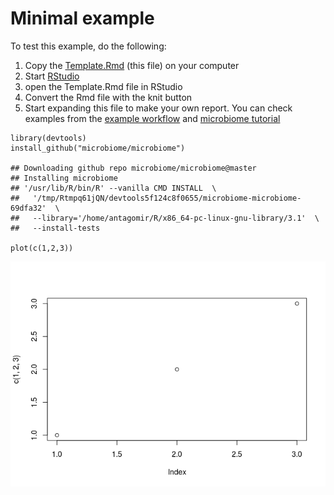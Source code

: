 <!--
  %\VignetteEngine{knitr::rmarkdown}
  %\VignetteIndexEntry{Project Template}
  %\usepackage[utf8]{inputenc}
-->


Minimal example
===============

To test this example, do the following:

1.  Copy the
    [Template.Rmd](https://github.com/microbiome/microbiome/tree/master/vignettes/Template.Rmd)
    (this file) on your computer
2.  Start [RStudio](http://www.rstudio.com/)
3.  open the Template.Rmd file in RStudio
4.  Convert the Rmd file with the knit button
5.  Start expanding this file to make your own report. You can check
    examples from the [example
    workflow](https://github.com/microbiome/microbiome/blob/master/vignettes/Atlas.Rmd)
    and [microbiome
    tutorial](https://github.com/microbiome/microbiome/blob/master/vignettes/vignette.md)

<!-- -->

    library(devtools)
    install_github("microbiome/microbiome")

    ## Downloading github repo microbiome/microbiome@master
    ## Installing microbiome
    ## '/usr/lib/R/bin/R' --vanilla CMD INSTALL  \
    ##   '/tmp/Rtmpq61jQN/devtools5f124c8f0655/microbiome-microbiome-69dfa32'  \
    ##   --library='/home/antagomir/R/x86_64-pc-linux-gnu-library/3.1'  \
    ##   --install-tests

    plot(c(1,2,3))

![](Template_files/figure-markdown_strict/install2-1.png)
